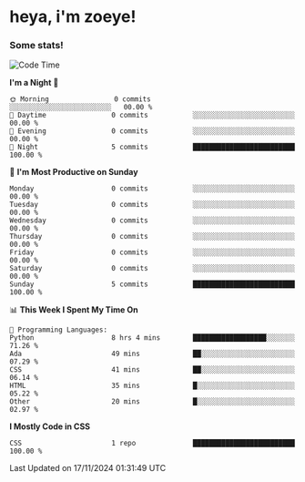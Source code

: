 <h1>heya, i'm zoeye!</h1>

### Some stats!
<!--START_SECTION:waka-->
![Code Time](http://img.shields.io/badge/Code%20Time-84%20hrs%2029%20mins-blue)

**I'm a Night 🦉** 

```text
🌞 Morning                0 commits           ░░░░░░░░░░░░░░░░░░░░░░░░░   00.00 % 
🌆 Daytime                0 commits           ░░░░░░░░░░░░░░░░░░░░░░░░░   00.00 % 
🌃 Evening                0 commits           ░░░░░░░░░░░░░░░░░░░░░░░░░   00.00 % 
🌙 Night                  5 commits           █████████████████████████   100.00 % 
```
📅 **I'm Most Productive on Sunday** 

```text
Monday                   0 commits           ░░░░░░░░░░░░░░░░░░░░░░░░░   00.00 % 
Tuesday                  0 commits           ░░░░░░░░░░░░░░░░░░░░░░░░░   00.00 % 
Wednesday                0 commits           ░░░░░░░░░░░░░░░░░░░░░░░░░   00.00 % 
Thursday                 0 commits           ░░░░░░░░░░░░░░░░░░░░░░░░░   00.00 % 
Friday                   0 commits           ░░░░░░░░░░░░░░░░░░░░░░░░░   00.00 % 
Saturday                 0 commits           ░░░░░░░░░░░░░░░░░░░░░░░░░   00.00 % 
Sunday                   5 commits           █████████████████████████   100.00 % 
```


📊 **This Week I Spent My Time On** 

```text
💬 Programming Languages: 
Python                   8 hrs 4 mins        ██████████████████░░░░░░░   71.26 % 
Ada                      49 mins             ██░░░░░░░░░░░░░░░░░░░░░░░   07.29 % 
CSS                      41 mins             ██░░░░░░░░░░░░░░░░░░░░░░░   06.14 % 
HTML                     35 mins             █░░░░░░░░░░░░░░░░░░░░░░░░   05.22 % 
Other                    20 mins             █░░░░░░░░░░░░░░░░░░░░░░░░   02.97 % 
```

**I Mostly Code in CSS** 

```text
CSS                      1 repo              █████████████████████████   100.00 % 
```




 Last Updated on 17/11/2024 01:31:49 UTC
<!--END_SECTION:waka-->
